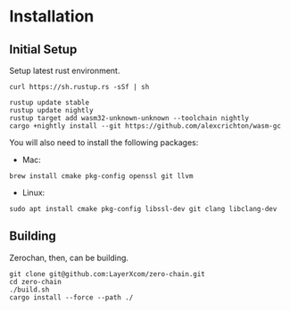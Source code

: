 # Installation

## Initial Setup
Setup latest rust environment.

```
curl https://sh.rustup.rs -sSf | sh

rustup update stable
rustup update nightly
rustup target add wasm32-unknown-unknown --toolchain nightly
cargo +nightly install --git https://github.com/alexcrichton/wasm-gc
```

You will also need to install the following packages:
- Mac:
```
brew install cmake pkg-config openssl git llvm
```
- Linux:
```
sudo apt install cmake pkg-config libssl-dev git clang libclang-dev
```

## Building
Zerochan, then, can be building.

```
git clone git@github.com:LayerXcom/zero-chain.git
cd zero-chain
./build.sh
cargo install --force --path ./
```
